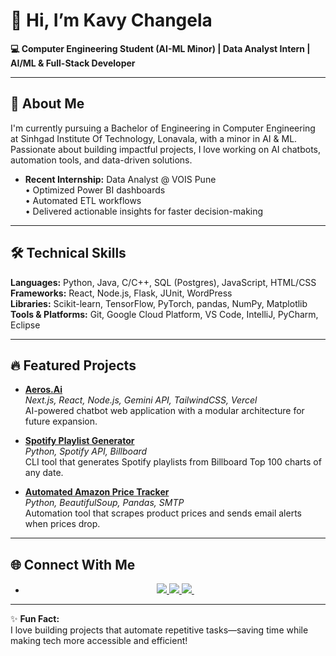 # 👋 Hi, I’m Kavy Changela

**💻 Computer Engineering Student (AI-ML Minor) | Data Analyst Intern | AI/ML & Full-Stack Developer**

---

## 🚀 About Me

I'm currently pursuing a Bachelor of Engineering in Computer Engineering at Sinhgad Institute Of Technology, Lonavala, with a minor in AI & ML.  
Passionate about building impactful projects, I love working on AI chatbots, automation tools, and data-driven solutions.

- **Recent Internship:** Data Analyst @ VOIS Pune  
  • Optimized Power BI dashboards  
  • Automated ETL workflows  
  • Delivered actionable insights for faster decision-making

---

## 🛠️ Technical Skills

**Languages:** Python, Java, C/C++, SQL (Postgres), JavaScript, HTML/CSS  
**Frameworks:** React, Node.js, Flask, JUnit, WordPress  
**Libraries:** Scikit-learn, TensorFlow, PyTorch, pandas, NumPy, Matplotlib  
**Tools & Platforms:** Git, Google Cloud Platform, VS Code, IntelliJ, PyCharm, Eclipse

---

## 🔥 Featured Projects

- [**Aeros.Ai**](https://github.com/Kavychangela/Aeros.Ai)  
  *Next.js, React, Node.js, Gemini API, TailwindCSS, Vercel*  
  AI-powered chatbot web application with a modular architecture for future expansion.

- [**Spotify Playlist Generator**](https://github.com/Kavychangela/SpotifyPlaylistGenerator)  
  *Python, Spotify API, Billboard*  
  CLI tool that generates Spotify playlists from Billboard Top 100 charts of any date.

- [**Automated Amazon Price Tracker**](https://github.com/Kavychangela/Automated-Amazon-Price-Tracker-)  
  *Python, BeautifulSoup, Pandas, SMTP*  
  Automation tool that scrapes product prices and sends email alerts when prices drop.

---

## 🌐 Connect With Me

- <p align="center">
  <a href="https://www.linkedin.com/in/kavy-changela-174712288/"> <img src="https://img.shields.io/badge/LinkedIn-0077B5?style=for-the-badge&logo=linkedin&logoColor=white" /> </a>
  <a href="mailto:kavychangela89@gmail.com"> <img src="https://img.shields.io/badge/Email-D14836?style=for-the-badge&logo=gmail&logoColor=white" /> </a>
  <a href="https://github.com/Kavychangela"> <img src="https://img.shields.io/badge/GitHub-100000?style=for-the-badge&logo=github&logoColor=white" /> </a>
</p>

---

✨ **Fun Fact:**  
I love building projects that automate repetitive tasks—saving time while making tech more accessible and efficient!
